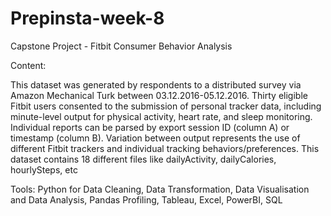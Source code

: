 # Prepinsta-week-8
Capstone Project - Fitbit Consumer Behavior Analysis

Content:

This dataset was generated by respondents to a distributed survey via Amazon Mechanical Turk between 03.12.2016-05.12.2016. Thirty eligible Fitbit users consented to the submission of personal tracker data, including minute-level output for physical activity, heart rate, and sleep monitoring. Individual reports can be parsed by export session ID (column A) or timestamp (column B). Variation between output represents the use of different Fitbit trackers and individual tracking behaviors/preferences. This dataset contains 18 different files like dailyActivity, dailyCalories, hourlySteps, etc

Tools:
Python for Data Cleaning, Data Transformation, Data Visualisation and Data Analysis,
Pandas Profiling, Tableau, Excel, PowerBI, SQL

